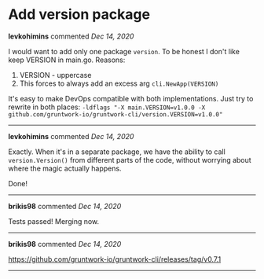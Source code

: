 # Add version package

**levkohimins** commented *Dec 14, 2020*

I would want to add only one package `version`. To be honest I don't like keep VERSION in main.go.
Reasons:
1. VERSION - uppercase 
2. This forces to always add an excess arg `cli.NewApp(VERSION)`

It's easy to make DevOps compatible with both implementations. Just try to rewrite in both places:
`-ldflags "-X main.VERSION=v1.0.0 -X github.com/gruntwork-io/gruntwork-cli/version.VERSION=v1.0.0"`
<br />
***


**levkohimins** commented *Dec 14, 2020*

Exactly. When it's in a separate package, we have the ability to call `version.Version()` from different parts of the code, without worrying about where the magic actually happens.

Done!
***

**brikis98** commented *Dec 14, 2020*

Tests passed! Merging now.
***

**brikis98** commented *Dec 14, 2020*

https://github.com/gruntwork-io/gruntwork-cli/releases/tag/v0.7.1
***

